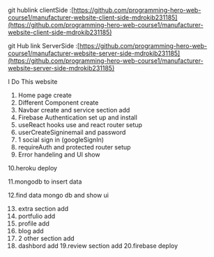 git hublink clientSide :[https://github.com/programming-hero-web-course1/manufacturer-website-client-side-mdrokib231185](https://github.com/programming-hero-web-course1/manufacturer-website-client-side-mdrokib231185)


git Hub link ServerSide :[https://github.com/programming-hero-web-course1/manufacturer-website-server-side-mdrokib231185](https://github.com/programming-hero-web-course1/manufacturer-website-server-side-mdrokib231185)






I Do This website

1. Home page create
2. Different Component create
3. Navbar create and service section add
4. Firebase Authentication set up and install
5. useReact hooks use and react router  setup
6. userCreateSigninemail and password
7. 1 social sign in (googleSignIn)
8. requireAuth and protected router setup
9. Error handeling and UI show 

10.heroku deploy

11.mongodb to insert data

12.find data mongo db and show ui

13. extra section add 
14. portfulio add
15. profile add
16. blog add
17. 2 other section add
18. dashbord add
19.review section add
20.firebase deploy